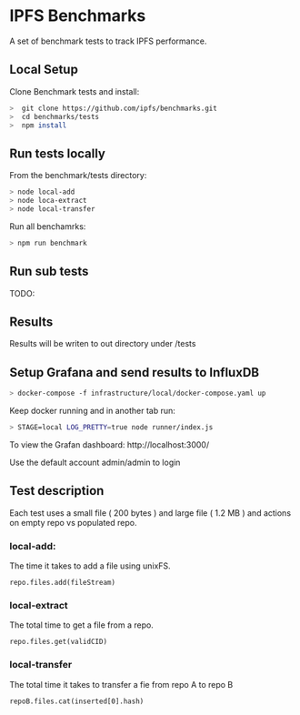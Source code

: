 # IPFS Benchmarks

A set of benchmark tests to track IPFS performance.

## Local Setup

Clone Benchmark tests and install:

```bash
>  git clone https://github.com/ipfs/benchmarks.git
>  cd benchmarks/tests
>  npm install
```

## Run tests locally

From the benchmark/tests directory:
```bash
> node local-add
> node loca-extract
> node local-transfer
```
    
Run all benchamrks:
```bash
> npm run benchmark
```

## Run sub tests
TODO:

##  Results

Results will be writen to out directory under /tests

## Setup Grafana and send results to InfluxDB

```bash
> docker-compose -f infrastructure/local/docker-compose.yaml up
```

Keep docker running and in another tab run:
```bash
> STAGE=local LOG_PRETTY=true node runner/index.js
```

To view the Grafan dashboard: http://localhost:3000/

Use the default account admin/admin to login

## Test description

Each test uses a small file ( 200 bytes ) and large file ( 1.2 MB ) and actions on empty repo vs populated repo.

### local-add:
The time it takes to add a file using unixFS.
```
repo.files.add(fileStream)
```
### local-extract
The total time to get a file from a repo.
```
repo.files.get(validCID)
```
### local-transfer
The total time it takes to transfer a fie from repo A to repo B
```
repoB.files.cat(inserted[0].hash)
```
